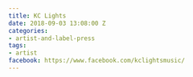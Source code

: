```yaml
---
title: KC Lights
date: 2018-09-03 13:08:00 Z
categories:
- artist-and-label-press
tags:
- artist
facebook: https://www.facebook.com/kclightsmusic/
---
```


